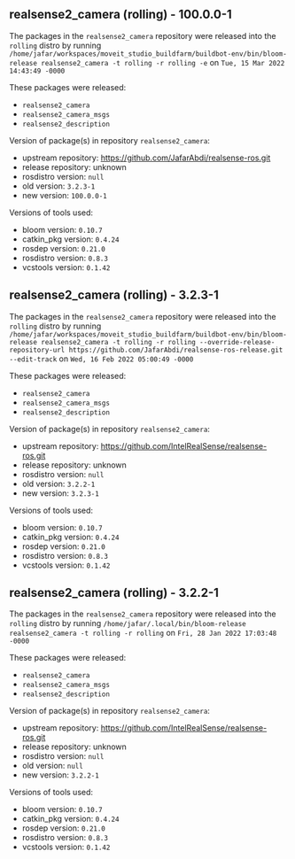 ## realsense2_camera (rolling) - 100.0.0-1

The packages in the `realsense2_camera` repository were released into the `rolling` distro by running `/home/jafar/workspaces/moveit_studio_buildfarm/buildbot-env/bin/bloom-release realsense2_camera -t rolling -r rolling -e` on `Tue, 15 Mar 2022 14:43:49 -0000`

These packages were released:
- `realsense2_camera`
- `realsense2_camera_msgs`
- `realsense2_description`

Version of package(s) in repository `realsense2_camera`:

- upstream repository: https://github.com/JafarAbdi/realsense-ros.git
- release repository: unknown
- rosdistro version: `null`
- old version: `3.2.3-1`
- new version: `100.0.0-1`

Versions of tools used:

- bloom version: `0.10.7`
- catkin_pkg version: `0.4.24`
- rosdep version: `0.21.0`
- rosdistro version: `0.8.3`
- vcstools version: `0.1.42`


## realsense2_camera (rolling) - 3.2.3-1

The packages in the `realsense2_camera` repository were released into the `rolling` distro by running `/home/jafar/workspaces/moveit_studio_buildfarm/buildbot-env/bin/bloom-release realsense2_camera -t rolling -r rolling --override-release-repository-url https://github.com/JafarAbdi/realsense-ros-release.git --edit-track` on `Wed, 16 Feb 2022 05:00:49 -0000`

These packages were released:
- `realsense2_camera`
- `realsense2_camera_msgs`
- `realsense2_description`

Version of package(s) in repository `realsense2_camera`:

- upstream repository: https://github.com/IntelRealSense/realsense-ros.git
- release repository: unknown
- rosdistro version: `null`
- old version: `3.2.2-1`
- new version: `3.2.3-1`

Versions of tools used:

- bloom version: `0.10.7`
- catkin_pkg version: `0.4.24`
- rosdep version: `0.21.0`
- rosdistro version: `0.8.3`
- vcstools version: `0.1.42`


## realsense2_camera (rolling) - 3.2.2-1

The packages in the `realsense2_camera` repository were released into the `rolling` distro by running `/home/jafar/.local/bin/bloom-release realsense2_camera -t rolling -r rolling` on `Fri, 28 Jan 2022 17:03:48 -0000`

These packages were released:
- `realsense2_camera`
- `realsense2_camera_msgs`
- `realsense2_description`

Version of package(s) in repository `realsense2_camera`:

- upstream repository: https://github.com/IntelRealSense/realsense-ros.git
- release repository: unknown
- rosdistro version: `null`
- old version: `null`
- new version: `3.2.2-1`

Versions of tools used:

- bloom version: `0.10.7`
- catkin_pkg version: `0.4.24`
- rosdep version: `0.21.0`
- rosdistro version: `0.8.3`
- vcstools version: `0.1.42`



